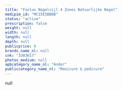```yaml
---
title: "Foxlux Nagelvijl 4 Zones Natuurlijke Nagel"
medipim_id: "MC15E5BB8B"
status: "active"
prescription: false
weight: null
width: null
length: null
depth: null
publicprice: 0
brands_name_nl: null
cnk: "3303617"
photos_medium: null
apbcategory_name_nl: "Ander"
publiccategory_name_nl: "Manicure & pedicure"
---
```

null
